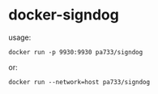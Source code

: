 # docker-signdog
usage:  
```
docker run -p 9930:9930 pa733/signdog
```
or:  
```
docker run --network=host pa733/signdog
```
